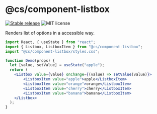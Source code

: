 # @cs/component-listbox

[![Stable release](https://img.shields.io/npm/v/@ciceksepeti/cui/listbox.svg)](https://npm.im/@ciceksepeti/cui/listbox) ![MIT license](https://badgen.now.sh/badge/license/MIT)

Renders list of options in a accessible way.

```jsx
import React, { useState } from "react";
import { Listbox, ListboxItem } from "@cs/component-listbox";
import "@cs/component-listbox/styles.css";

function Demo(props) {
  let [value, setValue] = useState("apple");
  return (
    <Listbox value={value} onChange={(value) => setValue(value)}>
        <ListboxItem value="apple">apple</ListboxItem>
        <ListboxItem value="orange">orange</ListboxItem>
        <ListboxItem value="cherry">cherry</ListboxItem>
        <ListboxItem value="banana">banana</ListboxItem>
    </Listbox>
  );
}
```